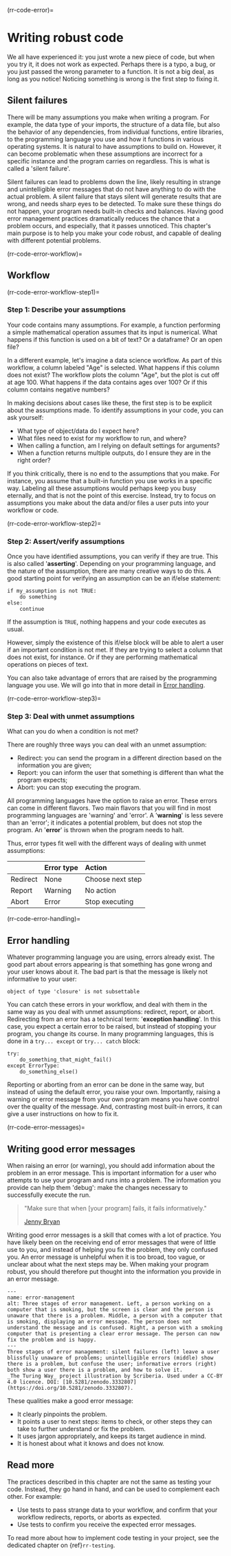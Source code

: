 (rr-code-error)=
# Writing robust code

We all have experienced it: you just wrote a new piece of code, but when you try it, it does not work as expected.
Perhaps there is a typo, a bug, or you just passed the wrong parameter to a function.
It is not a big deal, as long as you notice!
Noticing something is wrong is the first step to fixing it.

## Silent failures
There will be many assumptions you make when writing a program.
For example, the data type of your imports, the structure of a data file, but also the behavior of any dependencies, from individual functions, entire libraries, to the programming language you use and how it functions in various operating systems.
It is natural to have assumptions to build on.
However, it can become problematic when these assumptions are incorrect for a specific instance and the program carries on regardless.
This is what is called a 'silent failure'.

Silent failures can lead to problems down the line, likely resulting in strange and unintelligible error messages that do not have anything to do with the actual problem.
A silent failure that stays silent will generate results that are wrong, and needs sharp eyes to be detected.
To make sure these things do not happen, your program needs built-in checks and balances.
Having good error management practices dramatically reduces the chance that a problem occurs, and especially, that it passes unnoticed.
This chapter's main purpose is to help you make your code robust, and capable of dealing with different potential problems.

(rr-code-error-workflow)=
## Workflow

(rr-code-error-workflow-step1)=
### Step 1: Describe your assumptions

Your code contains many assumptions.
For example, a function performing a simple mathematical operation assumes that its input is numerical.
What happens if this function is used on a bit of text?
Or a dataframe?
Or an open file?

In a different example, let's imagine a data science workflow.
As part of this workflow, a column labeled "Age" is selected.
What happens if this column does not exist?
The workflow plots the column "Age", but the plot is cut off at age 100.
What happens if the data contains ages over 100?
Or if this column contains negative numbers?

In making decisions about cases like these, the first step is to be explicit about the assumptions made.
To identify assumptions in your code, you can ask yourself:

- What type of object/data do I expect here?
- What files need to exist for my workflow to run, and where?
- When calling a function, am I relying on default settings for arguments?
- When a function returns multiple outputs, do I ensure they are in the right order?

If you think critically, there is no end to the assumptions that you make.
For instance, you assume that a built-in function you use works in a specific way.
Labeling all these assumptions would perhaps keep you busy eternally, and that is not the point of this exercise.
Instead, try to focus on assumptions you make about the data and/or files a user puts into your workflow or code.

(rr-code-error-workflow-step2)=
### Step 2: Assert/verify assumptions

Once you have identified assumptions, you can verify if they are true.
This is also called '**asserting**'.
Depending on your programming language, and the nature of the assumption, there are many creative ways to do this.
A good starting point for verifying an assumption can be an if/else statement:

```
if my_assumption is not TRUE:
    do something
else:
    continue
```

If the assumption is `TRUE`, nothing happens and your code executes as usual.

However, simply the existence of this if/else block will be able to alert a user if an important condition is not met.
If they are trying to select a column that does not exist, for instance.
Or if they are performing mathematical operations on pieces of text.

You can also take advantage of errors that are raised by the programming language you use.
We will go into that in more detail in [Error handling](#rr-code-error-handling).

(rr-code-error-workflow-step3)=
### Step 3: Deal with unmet assumptions

What can you do when a condition is not met?

There are roughly three ways you can deal with an unmet assumption:

- Redirect: you can send the program in a different direction based on the information you are given;
- Report: you can inform the user that something is different than what the program expects;
- Abort: you can stop executing the program.

All programming languages have the option to raise an error.
These errors can come in different flavors.
Two main flavors that you will find in most programming languages are 'warning' and 'error'.
A '**warning**' is less severe than an 'error'; it indicates a potential problem, but does not stop the program.
An '**error**' is thrown when the program needs to halt.

Thus, error types fit well with the different ways of dealing with unmet assumptions:

|          | Error type | Action           |
|:---------|:-----------|:-----------------|
| Redirect | None       | Choose next step |
| Report   | Warning    | No action        |
| Abort    | Error      | Stop executing   |

(rr-code-error-handling)=
## Error handling

Whatever programming language you are using, errors already exist.
The good part about errors appearing is that something has gone wrong and your user knows about it.
The bad part is that the message is likely not informative to your user:

```output
object of type 'closure' is not subsettable
```

You can catch these errors in your workflow, and deal with them in the same way as you deal with unmet assumptions: redirect, report, or abort.
Redirecting from an error has a technical term: '**exception handling**'.
In this case, you expect a certain error to be raised, but instead of stopping your program, you change its course.
In many programming languages, this is done in a `try... except` or `try... catch` block:

```
try:
    do_something_that_might_fail()
except ErrorType:
    do_something_else()
```

Reporting or aborting from an error can be done in the same way, but instead of using the default error, you raise your own.
Importantly, raising a warning or error message from your own program means you have control over the quality of the message.
And, contrasting most built-in errors, it can give a user instructions on how to fix it.

(rr-code-error-messages)=
## Writing good error messages

When raising an error (or warning), you should add information about the problem in an error message.
This is important information for a user who attempts to use your program and runs into a problem.
The information you provide can help them 'debug': make the changes necessary to successfully execute the run.

> "Make sure that when [your program] fails, it fails informatively."
>
> [Jenny Bryan](https://github.com/jennybc/debugging#readme)

Writing good error messages is a skill that comes with a lot of practice.
You have likely been on the receiving end of error messages that were of little use to you, and instead of helping you fix the problem, they only confused you.
An error message is unhelpful when it is too broad, too vague, or unclear about what the next steps may be.
When making your program robust, you should therefore put thought into the information you provide in an error message.

```{figure} ../../../figures/error-management.*
---
name: error-management
alt: Three stages of error management. Left, a person working on a computer that is smoking, but the screen is clear and the person is unaware that there is a problem. Middle, a person with a computer that is smoking, displaying an error message. The person does not understand the message and is confused. Right, a person with a smoking computer that is presenting a clear error message. The person can now fix the problem and is happy.
---
Three stages of error management: silent failures (left) leave a user blissfully unaware of problems; unintelligible errors (middle) show there is a problem, but confuse the user; informative errors (right) both show a user there is a problem, and how to solve it.
_The Turing Way_ project illustration by Scriberia. Used under a CC-BY 4.0 licence. DOI: [10.5281/zenodo.3332807](https://doi.org/10.5281/zenodo.3332807).
```

These qualities make a good error message:

- It clearly pinpoints the problem.
- It points a user to next steps: items to check, or other steps they can take to further understand or fix the problem.
- It uses jargon appropriately, and keeps its target audience in mind.
- It is honest about what it knows and does not know.

## Read more

The practices described in this chapter are not the same as testing your code.
Instead, they go hand in hand, and can be used to complement each other.
For example:

- Use tests to pass strange data to your workflow, and confirm that your workflow redirects, reports, or aborts as expected.
- Use tests to confirm you receive the expected error messages.

To read more about how to implement code testing in your project, see the dedicated chapter on {ref}`rr-testing`.